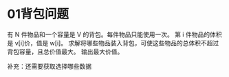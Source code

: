# 01背包问题

有 N 件物品和一个容量是 V 的背包。每件物品只能使用一次。
第 i 件物品的体积是 v[i]价，值是 w[i]。
求解将哪些物品装入背包，可使这些物品的总体积不超过背包容量，且总价值最大。
输出最大价值。

补充：还需要获取选择哪些数据